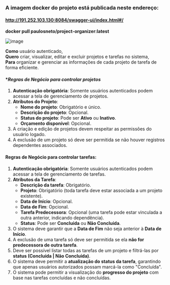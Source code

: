 
### A imagem docker do projeto está publicada neste endereço:
#### http://191.252.103.130:8084/swagger-ui/index.html#/

**docker pull paulosneto/project-organizer:latest**


![image](https://github.com/user-attachments/assets/5e3afeb9-6fe9-4b23-81cc-2306b32a66c2)


**Como** usuário autenticado,  
**Quero** criar, visualizar, editar e excluir projetos e tarefas no sistema,  
**Para** organizar e gerenciar as informações de cada projeto de tarefa de forma eficiente.


#### **Regras de Negócio para controlar projetos*
1. **Autenticação obrigatória**: Somente usuários autenticados podem acessar a tela de gerenciamento de projetos.
2. **Atributos do Projeto**:
    - **Nome do projeto**: Obrigatório e único.
    - **Descrição do projeto**: Opcional.
    - **Status do projeto**: Pode ser **Ativo** ou **Inativo**.
    - **Orçamento disponível**: Opcional.
3. A criação e edição de projetos devem respeitar as permissões do usuário logado.
4. A exclusão de um projeto só deve ser permitida se não houver registros dependentes associados.





#### **Regras de Negócio para controlar tarefas:**
1. **Autenticação obrigatória**: Somente usuários autenticados podem acessar a tela de gerenciamento de tarefas.
2. **Atributos da Tarefa**:
    - **Descrição da tarefa**: Obrigatório.
    - **Projeto**: Obrigatório (toda tarefa deve estar associada a um projeto existente).
    - **Data de Início**: Opcional.
    - **Data de Fim**: Opcional.
    - **Tarefa Predecessora**: Opcional (uma tarefa pode estar vinculada a outra anterior, indicando dependência).
    - **Status**: Pode ser **Concluída** ou **Não Concluída**.
3. O sistema deve garantir que a **Data de Fim** não seja anterior à **Data de Início**.
4. A exclusão de uma tarefa só deve ser permitida se ela **não for predecessora de outra tarefa**.
5. Deve ser possível listar todas as tarefas de um projeto e filtrá-las por **status (Concluída | Não Concluída)**.
6. O sistema deve permitir a **atualização do status da tarefa**, garantindo que apenas usuários autorizados possam marcá-la como "Concluída".
7. O sistema pode permitir a visualização do **progresso do projeto** com base nas tarefas concluídas e não concluídas.


